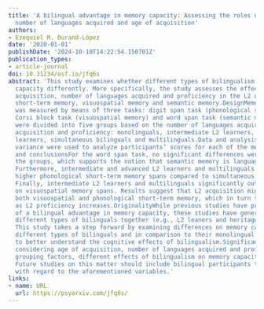 ```yaml
---
title: 'A bilingual advantage in memory capacity: Assessing the roles of proficiency,
  number of languages acquired and age of acquisition'
authors:
- Ezequiel M. Durand-López
date: '2020-01-01'
publishDate: '2024-10-10T14:22:54.150701Z'
publication_types:
- article-journal
doi: 10.31234/osf.io/jfq6s
abstract: 'This study examines whether different types of bilingualism modulate memory
  capacity differently. More specifically, the study assesses the effects of age of
  acquisition, number of languages acquired and proficiency in the L2 on phonological
  short-term memory, visuospatial memory and semantic memory.DesignMemory capacity
  was measured by means of three tasks: digit span task (phonological short-term memory),
  Corsi block task (visuospatial memory) and word span task (semantic memory). Participants
  were divided into five groups based on the number of languages acquired, age of
  acquisition and proficiency: monolinguals, intermediate L2 learners, advanced L2
  learners, simultaneous bilinguals and multilinguals.Data and analysisAnalyses of
  variance were used to analyze participants’ scores for each of the memory tasks.Findings
  and conclusionsFor the word span task, no significant differences were found among
  the groups, which supports the notion that semantic memory is language independent.
  Furthermore, intermediate and advanced L2 learners and multilinguals presented significantly
  higher phonological short-term memory spans compared to simultaneous bilinguals.
  Finally, intermediate L2 learners and multilinguals significantly outperformed monolinguals
  on visuospatial memory spans. Results suggest that L2 acquisition might strengthen
  both visuospatial and phonological short-term memory, which in turn tend to improve
  as L2 proficiency increases.OriginalityWhile previous studies have provided evidence
  of a bilingual advantage in memory capacity, these studies have generally grouped
  different types of bilinguals together (e.g., L2 leaners and heritage speakers).
  This study takes a step forward by examining differences on memory capacity across
  different types of bilinguals and in comparison to their monolingual peers in order
  to better understand the cognitive effects of bilingualism.Significance and implicationsWhen
  considering age of acquisition, number of languages acquired and proficiency as
  grouping factors, different effects of bilingualism on memory capacity can be observed.
  Future studies on this matter should include bilingual participants that are comparable
  with regard to the aforementioned variables.'
links:
- name: URL
  url: https://psyarxiv.com/jfq6s/
---
```

